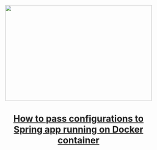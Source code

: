 
<p align="center">
  <img width="460" height="300" src="https://miro.medium.com/max/770/1*is6mv-z6RfLsAs2X4NiM_w.png">
</p>

<h1 align="center"><a href="https://faun.pub/how-to-pass-configurations-to-spring-app-running-on-docker-container-f6e1f0ad66c4">How to pass configurations to Spring app running on Docker container</a></h1>
